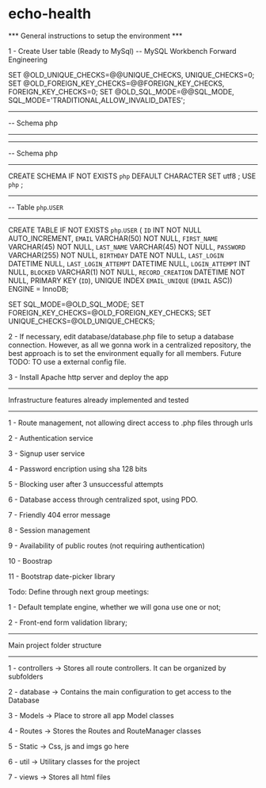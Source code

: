 # echo-health

*** General instructions to setup the environment *** 

1 - Create User table (Ready to MySql)
-- MySQL Workbench Forward Engineering

SET @OLD_UNIQUE_CHECKS=@@UNIQUE_CHECKS, UNIQUE_CHECKS=0;
SET @OLD_FOREIGN_KEY_CHECKS=@@FOREIGN_KEY_CHECKS, FOREIGN_KEY_CHECKS=0;
SET @OLD_SQL_MODE=@@SQL_MODE, SQL_MODE='TRADITIONAL,ALLOW_INVALID_DATES';

-- -----------------------------------------------------
-- Schema php
-- -----------------------------------------------------

-- -----------------------------------------------------
-- Schema php
-- -----------------------------------------------------
CREATE SCHEMA IF NOT EXISTS `php` DEFAULT CHARACTER SET utf8 ;
USE `php` ;

-- -----------------------------------------------------
-- Table `php`.`USER`
-- -----------------------------------------------------
CREATE TABLE IF NOT EXISTS `php`.`USER` (
  `ID` INT NOT NULL AUTO_INCREMENT,
  `EMAIL` VARCHAR(50) NOT NULL,
  `FIRST_NAME` VARCHAR(45) NOT NULL,
  `LAST_NAME` VARCHAR(45) NOT NULL,
  `PASSWORD` VARCHAR(255) NOT NULL,
  `BIRTHDAY` DATE NOT NULL,
  `LAST_LOGIN` DATETIME NULL,
  `LAST_LOGIN_ATTEMPT` DATETIME NULL,
  `LOGIN_ATTEMPT` INT NULL,
  `BLOCKED` VARCHAR(1) NOT NULL,
  `RECORD_CREATION` DATETIME NOT NULL,
  PRIMARY KEY (`ID`),
  UNIQUE INDEX `EMAIL_UNIQUE` (`EMAIL` ASC))
ENGINE = InnoDB;


SET SQL_MODE=@OLD_SQL_MODE;
SET FOREIGN_KEY_CHECKS=@OLD_FOREIGN_KEY_CHECKS;
SET UNIQUE_CHECKS=@OLD_UNIQUE_CHECKS;

2 - If necessary, edit database/database.php file to setup a database connection. However, as
all we gonna work in a centralized repository, the best approach is to set the environment equally for all members. Future TODO: TO use a external config file.

3 - Install Apache http server and deploy the app


*******************************************************************************************
Infrastructure features already implemented and tested
*******************************************************************************************

1 - Route management, not allowing direct access to .php files through urls

2 - Authentication service

3 - Signup user service

4 - Password encription using sha 128 bits

5 - Blocking user after 3 unsuccessful attempts

6 - Database access through centralized spot, using PDO.

7 - Friendly 404 error message

8 - Session management

9 - Availability of public routes (not requiring authentication)

10 - Boostrap

11 - Bootstrap date-picker library


Todo: Define through next group meetings:

1 - Default template engine, whether we will gona use one or not;

2 - Front-end form validation library;

*******************************************************************************************
Main project folder structure
*******************************************************************************************

1 - controllers -> Stores all route controllers. It can be organized by subfolders

2 - database -> Contains the main configuration to get access to the Database

3 - Models -> Place to strore all app Model classes

4 - Routes -> Stores the Routes and RouteManager classes

5 - Static -> Css, js and imgs go here

6 - util -> Utilitary classes for the project

7 - views -> Stores all html files
